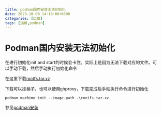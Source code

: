 ```yaml
---
title: podman国内安装无法初始化
date: 2023-10-08 14:18:00+0800
categories: [运维]
tags: [运维,podman]    
---
```


# Podman国内安装无法初始化

在进行初始化init and start的时候会卡住，实际上是因为无法下载对应的文件。可以手动下载，然后手动执行初始化命令

在这里下载[rootfs.tar.xz](https://github.com/containers/podman-wsl-fedora/releases)

下载可以挂梯子，也可以使用ghproxy，下载完成后手动执行命令进行初始化

`podman machine init --image-path .\rootfs.tar.xz`

参见[podman安装](https://du33169.tech/posts/notes/podmaneasyconnect/)